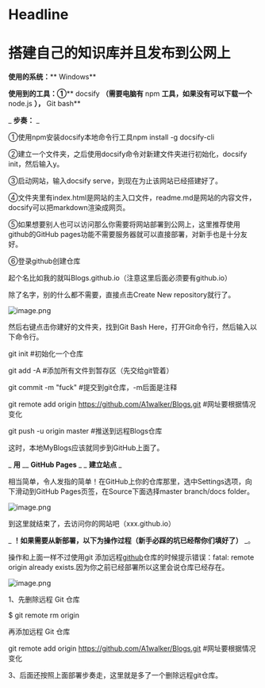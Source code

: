 # Headline
# **搭建自己的知识库并且发布到公网上**
**使用的系统：**** Windows**

**使用到的工具：①**** docsify ****（需要电脑有**** npm ****工具，如果没有可以下载一个**** node.js ****），**** Git bash**

_ **步奏：** _

①使用npm安装docsify本地命令行工具npm install -g docsify-cli

②建立一个文件夹，之后使用docsify命令对新建文件夹进行初始化，docsify init，然后输入y。

③启动网站，输入docsify serve，到现在为止该网站已经搭建好了。

④文件夹里有index.html是网站的主入口文件，readme.md是网站的内容文件，docsify可以把markdown渲染成网页。

⑤如果想要别人也可以访问那么你需要将网站部署到公网上，这里推荐使用github的GitHub pages功能不需要服务器就可以直接部署，对新手也是十分友好。

⑥登录github创建仓库

起个名比如我的就叫Blogs.github.io（注意这里后面必须要有github.io）

除了名字，别的什么都不需要，直接点击Create New repository就行了。

![image.png](https://pic2.58cdn.com.cn/nowater/webim/big/n_v2effeee1a52d447fbb231543c0d494f60.png)

然后右键点击你建好的文件夹，找到Git Bash Here，打开Git命令行，然后输入以下命令行。

git init #初始化一个仓库

git add -A #添加所有文件到暂存区（先交给git管着）

git commit -m "fuck" #提交到git仓库，-m后面是注释

git remote add origin https://github.com/A1walker/Blogs.git #网址要根据情况变化

git push -u origin master #推送到远程Blogs仓库

这时，本地MyBlogs应该就同步到GitHub上面了。

_ **用** __ **GitHub Pages** _ _ **建立站点** _

相当简单，令人发指的简单！在GitHub上你的仓库那里，选中Settings选项，向下滑动到GitHub Pages页签，在Source下面选择master branch/docs folder。

![image.png](https://pic2.58cdn.com.cn/nowater/webim/big/n_v2f68ea0f6c69d47dba1f28cbaf900e8de.png)

到这里就结束了，去访问你的网站吧（xxx.github.io）

_ **！如果需要从新部署，以下为操作过程（新手必踩的坑已经帮你们填好了）** _。

操作和上面一样不过使用git 添加远程[github](https://so.csdn.net/so/search?q=github&spm=1001.2101.3001.7020)仓库的时候提示错误：fatal: remote origin already exists.因为你之前已经部署所以这里会说仓库已经存在。

![image.png](https://pic7.58cdn.com.cn/nowater/webim/big/n_v22040e21aa788470db4997d0f6966f17f.png)

1、先删除远程 Git 仓库

$ git remote rm origin

再添加远程 Git 仓库

git remote add origin https://github.com/A1walker/Blogs.git #网址要根据情况变化

3、后面还按照上面部署步奏走，这里就是多了一个删除远程git仓库。
